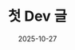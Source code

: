 ---
layout: post
title: "첫 Dev 글"
date: 2025-10-27
categories: [dev]   # ← 복수형 categories 사용!!
summary: "테스트 포스트입니다."
image: /assets/images/sample.jpg
---